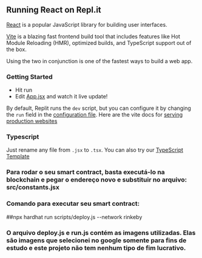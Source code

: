 ## Running React on Repl.it

[React](https://reactjs.org/) is a popular JavaScript library for building user interfaces.

[Vite](https://vitejs.dev/) is a blazing fast frontend build tool that includes features like Hot Module Reloading (HMR), optimized builds, and TypeScript support out of the box.

Using the two in conjunction is one of the fastest ways to build a web app.

### Getting Started
- Hit run
- Edit [App.jsx](#src/App.jsx) and watch it live update!

By default, Replit runs the `dev` script, but you can configure it by changing the `run` field in the [configuration file](#.replit). Here are the vite docs for [serving production websites](https://vitejs.dev/guide/build.html)

### Typescript

Just rename any file from `.jsx` to `.tsx`. You can also try our [TypeScript Template](https://replit.com/@replit/React-TypeScript)


### Para rodar o seu smart contract, basta executá-lo na blockchain e pegar o endereço novo e substituir no arquivo: src/constants.jsx

### Comando para executar seu smart contract: 
##npx hardhat run scripts/deploy.js --network rinkeby

### O arquivo deploy.js e run.js contém as imagens utilizadas. Elas são imagens que selecionei no google somente para fins de estudo e este projeto não tem nenhum tipo de fim lucrativo.
